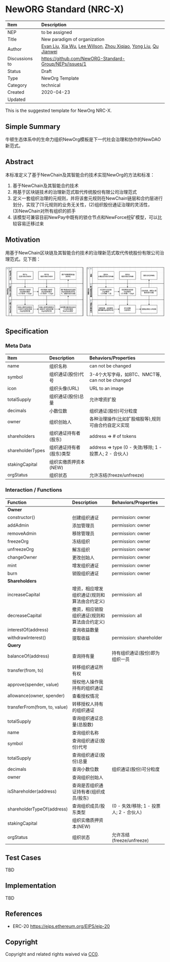 # NewORG  Standard (NRC-X)

| Item | Description |
|:-|:-|
| NEP | to be assigned |
| Title | New paradigm of organization |
| Author |  [Evan Liu](mailto:evanliuchina@gmail.com), [Xia Wu](https://github.com/xiawu), [Lee Willson](https://github.com/leewillson), [Zhou Xiqiao](https://github.com/zhouxiqiao), [Yong Liu](mailto:liuyong5653@163.com), [Qu Jianwei](https://github.com/i29) |
| Discussions to | https://github.com/NewORG-Standard-Group/NEPs/issues/1 |
| Status | Draft |
| Type | NewOrg Template |
| Category | technical |
| Created | 2020-04-23 |
| Updated | |

This is the suggested template for NewOrg NRC-X.

## Simple Summary

牛顿生态体系中的生命力组织NewOrg模板是下一代社会治理和协作的NewDAO新范式。

## Abstract

本标准定义了基于NewChain及其智能合约技术实现NewOrg的方法和标准：
1. 基于NewChain及其智能合约技术
2. 用基于区块链技术的治理新范式取代传统股份有限公司治理范式
3. 定义一套组织治理的元规则，并将该套元规则在NewChain链层和合约层进行划分，实现了(1)元规则的业务无关性，(2)组织股份通证治理的灵活性，(3)NewChain对所有组织的抓手
4. 该模型可兼容目前NewPay中既有的锁仓节点和NewForce挖矿模型，可以比较容易迁移过来

## Motivation

用基于NewChain区块链及其智能合约技术的治理新范式取代传统股份有限公司治理范式。见下图：

![neworg_layers](neworg_layers.png)

## Specification

### Meta Data

| Item | Description | Behaviors/Properties |
|:-|:-|:-|
| name | 组织名称 | can not be changed |
| symbol | 组织通证(股份)代号 | 3-4个大写字母，如BTC、NMCT等, can not be changed |
| icon | 组织头像(URL) | URL to an image |
| totalSupply | 组织通证(股份)总量 | 允许增资扩股 |
| decimals | 小数位数 | 组织通证(股份)可分粒度 |
| owner | 组织创始人 | 各种治理操作(比如扩股缩股等),规则可由合约自定义实现 |
| shareholders | 组织通证持有者(股东) | address => # of tokens |
| shareholderTypes | 组织通证持有者(股东)类型 | address => type (0 - 失效/移除; 1 - 投票人; 2 - 合伙人) |
| stakingCapital | 组织实缴质押资本(NEW) | |
| orgStatus | 组织状态 | 允许冻结(freeze/unfreeze) |

### Interaction / Functions

| Function | Description | Behaviors/Properties |
|:-|:-|:-|
|**Owner**|
| constructor() | 创建组织通证 | permission: owner |
| addAdmin | 添加管理员 | permission: owner |
| removeAdmin | 移除管理员 | permission: owner |
| freezeOrg | 冻结组织 | permission: owner |
| unfreezeOrg | 解冻组织 | permission: owner |
| changeOwner | 更改创始人 | permission: owner |
| mint | 增发组织通证 | permission: owner |
| burn | 销毁组织通证 | permission: owner |
|**Shareholders**|
| increaseCapital | 增资，相应增发组织通证(规则和算法由合约定义) | permission: all |
| decreaseCapital | 撤资，相应销毁组织通证(规则和算法由合约定义) | permission: all |
| interestOf(address) | 查询收益数量 | |
| withdrawInterest() | 提取收益 | permission: shareholder |
|**Query**|
| balanceOf(address) | 查询持有量 | 持有组织通证(股份)即为组织一员 |
| transfer(from, to) | 转移组织通证所有权 | |
| approve(spender, value) | 授权他人操作我持有的组织通证 | |
| allowance(owner, spender) | 查看授权情况 | |
| transferFrom(from, to, value) | 转移授权人持有的组织通证 | |
| totalSupply | 查询组织通证总量(总股数) | |
| name | 查询组织名称 |  |
| symbol | 查询组织通证(股份)代号 |  |
| totalSupply | 查询组织通证(股份)总量 |  |
| decimals | 查询小数位数 | 组织通证(股份)可分粒度 |
| owner | 查询组织创始人 |  |
| isShareholder(address) | 查询是否组织通证持有者(组织成员/股东) | |
| shareholderTypeOf(address) | 查询组织成员/股东类型 | (0 - 失效/移除; 1 - 投票人; 2 - 合伙人) |
| stakingCapital | 组织实缴质押资本(NEW) | |
| orgStatus | 组织状态 | 允许冻结(freeze/unfreeze) |

## Test Cases
TBD

## Implementation
TBD

## References

* ERC-20 https://eips.ethereum.org/EIPS/eip-20 

## Copyright
Copyright and related rights waived via [CC0](https://creativecommons.org/publicdomain/zero/1.0/).
